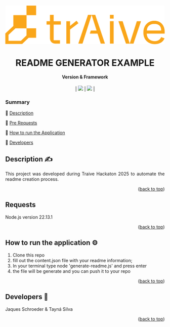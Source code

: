 
<a id="readme-top"></a>
<p align="center">
<img src ="assets/Traive_Logo_AI_Laranja.png"/>
</p>
<h1 align="center">README GENERATOR EXAMPLE</h1> 

  <h4 align="center"> Version & Framework </h4>
  <p align="center">
  | <img src="https://img.shields.io/badge/dynamic/json?url=https%3A%2F%2Fraw.githubusercontent.com%2FTaykazuhiro%2FREADME-templates%2Frefs%2Fheads%2Fmain%2Fcontent.json&query=%24.version&label=version"> | <img src="https://img.shields.io/badge/dynamic/json?url=https%3A%2F%2Fraw.githubusercontent.com%2FTaykazuhiro%2FREADME-templates%2Frefs%2Fheads%2Fmain%2Fcontent.json&query=%24.framework&label=version&color=%23faa61a"> |
</p>

  ### Summary 

:seedling: [Description](#Description)

:seedling: [Pre Requests](#requests)

:seedling: [How to run the Application](#How-to-run-the-application)

:seedling: [Developers](#developers)


## Description :writing_hand:

<p align="justify">
This project was developed during Traive Hackaton 2025 to automate the readme creation process. 
</p>
<p align="right">(<a href="#readme-top">back to top</a>)</p>

## Requests

<p align="justify">
  Node.js version 22.13.1 
</p>
<p align="right">(<a href="#readme-top">back to top</a>)</p>

## How to run the application :gear:

<p align="justify">
  <ol>
  <li> Clone this repo</li> 
<li> fill out the content.json file with your readme information;</li> 
<li> In your terminal type node 'generate-readme.js' and press enter</li> 
<li> the file will be generate and you can push it to your repo</li> 

  </ol>
</p>
<p align="right">(<a href="#readme-top">back to top</a>)</p>


## Developers :clap: 
 Jaques Schroeder & Tayná Silva 

<p align="right">(<a href="#readme-top">back to top</a>)</p>
